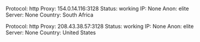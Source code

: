 Protocol: http
Proxy: 154.0.14.116:3128
Status: working
IP: None
Anon: elite
Server: None
Country: South Africa

Protocol: http
Proxy: 208.43.38.57:3128
Status: working
IP: None
Anon: elite
Server: None
Country: United States

